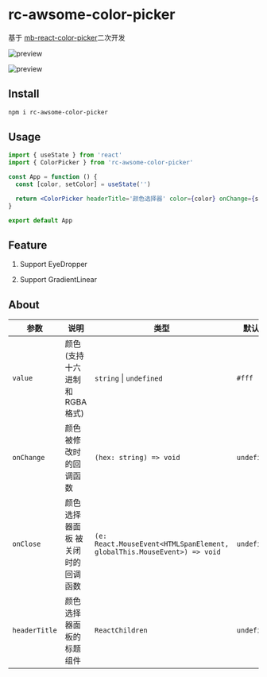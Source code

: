 # rc-awsome-color-picker

基于 [mb-react-color-picker](https://github.com/mockingbot/mb-color-picker)二次开发

![preview](https://yun.dui88.com/tuia-fed/assets/linear.jpg)

![preview](https://yun.dui88.com/tuia-fed/assets/pure.jpg)

## Install

```bash
npm i rc-awsome-color-picker
```

## Usage

```jsx
import { useState } from 'react'
import { ColorPicker } from 'rc-awsome-color-picker'

const App = function () {
  const [color, setColor] = useState('')

  return <ColorPicker headerTitle='颜色选择器' color={color} onChange={setColor} />
}

export default App

```

## Feature

1. Support EyeDropper

2. Support GradientLinear

## About
  <!-- 
  value?: string,
  headerTitle?: string,
  onChange: (color: string) => void,
  onClose?: (e: React.MouseEvent<HTMLSpanElement, globalThis.MouseEvent>) => void, -->

|  参数   | 说明  | 类型  | 默认值  |
|  ----  | ----  | ----  | ----  |
| `value`  | 颜色(支持十六进制和RGBA格式) | `string` \| `undefined` | `#fff` |
| `onChange`  | 颜色被修改时的回调函数 | `(hex: string) => void` | `undefined` |
| `onClose`  | 颜色选择器面板 被关闭时的回调函数 | `(e: React.MouseEvent<HTMLSpanElement, globalThis.MouseEvent>) => void` | `undefined` |
| `headerTitle`  | 颜色选择器面板的标题组件 | `ReactChildren` | `undefined` |
